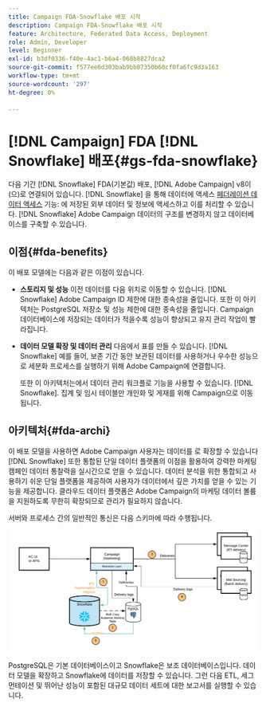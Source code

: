 ```yaml
---
title: Campaign FDA-Snowflake 배포 시작
description: Campaign FDA-Snowflake 배포 시작
feature: Architecture, Federated Data Access, Deployment
role: Admin, Developer
level: Beginner
exl-id: b3df0336-f40e-4ac1-b6a4-068b8827dca2
source-git-commit: f577ee6d303bab9bb07350b60cf0fa6fc9d3a163
workflow-type: tm+mt
source-wordcount: '297'
ht-degree: 0%

---
```


# [!DNL Campaign] FDA [!DNL Snowflake] 배포{#gs-fda-snowflake}

다음 기간 [!DNL Snowflake] FDA(기본값) 배포, [!DNL Adobe Campaign] v8이 (으)로 연결되어 있습니다. [!DNL Snowflake] 을 통해 데이터에 액세스 [페더레이션 데이터 액세스](../connect/fda.md) 기능: 에 저장된 외부 데이터 및 정보에 액세스하고 이를 처리할 수 있습니다. [!DNL Snowflake] Adobe Campaign 데이터의 구조를 변경하지 않고 데이터베이스를 구축할 수 있습니다.

## 이점{#fda-benefits}

이 배포 모델에는 다음과 같은 이점이 있습니다.

* **스토리지 및 성능**
이전 데이터를 다음 위치로 이동할 수 있습니다. [!DNL Snowflake] Adobe Campaign ID 제한에 대한 종속성을 줄입니다. 또한 이 아키텍처는 PostgreSQL 저장소 및 성능 제한에 대한 종속성을 줄입니다. Campaign 데이터베이스에 저장되는 데이터가 적을수록 성능이 향상되고 유지 관리 작업이 빨라집니다.

* **데이터 모델 확장 및 데이터 관리**
다음에서 표를 만들 수 있습니다. [!DNL Snowflake] 예를 들어, 보존 기간 동안 보관된 데이터를 사용하거나 우수한 성능으로 세분화 프로세스를 실행하기 위해 Adobe Campaign에 연결합니다.

  또한 이 아키텍처는에서 데이터 관리 워크플로 기능을 사용할 수 있습니다. [!DNL Snowflake]. 집계 및 임시 테이블만 개인화 및 게재를 위해 Campaign으로 이동됩니다.


## 아키텍처{#fda-archi}

이 배포 모델을 사용하면 Adobe Campaign 사용자는 데이터를 로 확장할 수 있습니다 [!DNL Snowflake] 또한 통합된 단일 데이터 플랫폼의 이점을 활용하여 강력한 마케팅 캠페인 데이터 통찰력을 실시간으로 얻을 수 있습니다. 데이터 분석을 위한 통합되고 사용하기 쉬운 단일 플랫폼을 제공하여 사용자가 데이터에서 깊은 가치를 얻을 수 있는 기능을 제공합니다. 클라우드 데이터 플랫폼은 Adobe Campaign의 마케팅 데이터 볼륨을 지원하도록 무한히 확장되므로 관리가 필요하지 않습니다.

서버와 프로세스 간의 일반적인 통신은 다음 스키마에 따라 수행됩니다.

![](assets/fda-architecture.png)

PostgreSQL은 기본 데이터베이스이고 Snowflake은 보조 데이터베이스입니다. 데이터 모델을 확장하고 Snowflake에 데이터를 저장할 수 있습니다. 그런 다음 ETL, 세그먼테이션 및 뛰어난 성능이 포함된 대규모 데이터 세트에 대한 보고서를 실행할 수 있습니다.
